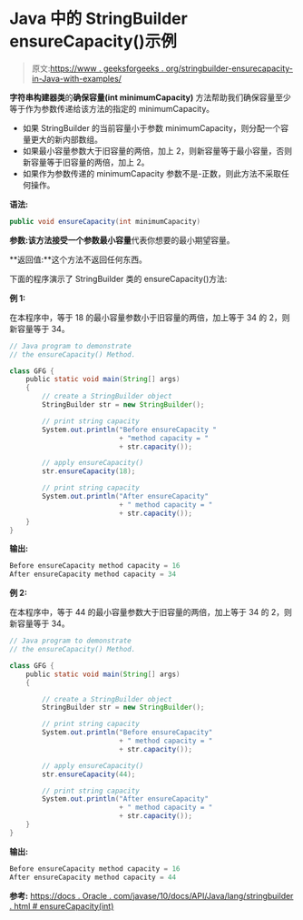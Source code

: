 # Java 中的 StringBuilder ensureCapacity()示例

> 原文:[https://www . geeksforgeeks . org/stringbuilder-ensurecapacity-in-Java-with-examples/](https://www.geeksforgeeks.org/stringbuilder-ensurecapacity-in-java-with-examples/)

**字符串构建器类**的**确保容量(int minimumCapacity)** 方法帮助我们确保容量至少等于作为参数传递给该方法的指定的 minimumCapacity。

*   如果 StringBuilder 的当前容量小于参数 minimumCapacity，则分配一个容量更大的新内部数组。
*   如果最小容量参数大于旧容量的两倍，加上 2，则新容量等于最小容量，否则新容量等于旧容量的两倍，加上 2。
*   如果作为参数传递的 minimumCapacity 参数不是-正数，则此方法不采取任何操作。

**语法:**

```java
public void ensureCapacity(int minimumCapacity)
```

**参数:**该方法接受一个参数**最小容量**代表你想要的最小期望容量。

**返回值:**这个方法不返回任何东西。

下面的程序演示了 StringBuilder 类的 ensureCapacity()方法:

**例 1:**

在本程序中，等于 18 的最小容量参数小于旧容量的两倍，加上等于 34 的 2，则新容量等于 34。

```java
// Java program to demonstrate
// the ensureCapacity() Method.

class GFG {
    public static void main(String[] args)
    {
        // create a StringBuilder object
        StringBuilder str = new StringBuilder();

        // print string capacity
        System.out.println("Before ensureCapacity "
                           + "method capacity = "
                           + str.capacity());

        // apply ensureCapacity()
        str.ensureCapacity(18);

        // print string capacity
        System.out.println("After ensureCapacity"
                           + " method capacity = "
                           + str.capacity());
    }
}
```

**输出:**

```java
Before ensureCapacity method capacity = 16
After ensureCapacity method capacity = 34

```

**例 2:**

在本程序中，等于 44 的最小容量参数大于旧容量的两倍，加上等于 34 的 2，则新容量等于 34。

```java
// Java program to demonstrate
// the ensureCapacity() Method.

class GFG {
    public static void main(String[] args)
    {

        // create a StringBuilder object
        StringBuilder str = new StringBuilder();

        // print string capacity
        System.out.println("Before ensureCapacity"
                           + " method capacity = "
                           + str.capacity());

        // apply ensureCapacity()
        str.ensureCapacity(44);

        // print string capacity
        System.out.println("After ensureCapacity"
                           + " method capacity = "
                           + str.capacity());
    }
}
```

**输出:**

```java
Before ensureCapacity method capacity = 16
After ensureCapacity method capacity = 44

```

**参考:**
[https://docs . Oracle . com/javase/10/docs/API/Java/lang/stringbuilder . html # ensureCapacity(int)](https://docs.oracle.com/javase/10/docs/api/java/lang/StringBuilder.html#ensureCapacity(int))